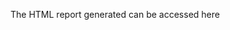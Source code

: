 
The HTML report generated can be accessed here

[Here]: http://htmlpreview.github.io/?https://github.com/esteful/arch_flow/blob/master/01_ArchData_Package/02_GROUPS/adp_02_GROUPS.nb.html
